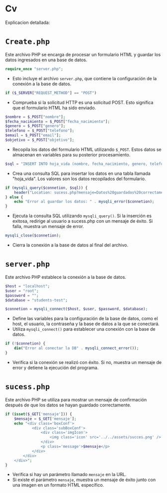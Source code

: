 # Cv

Explicacion detallada:

# `Create.php`

Este archivo PHP se encarga de procesar un formulario HTML y guardar los datos ingresados en una base de datos.
```php
require_once "server.php";
```
 - Esto incluye el archivo `server.php`, que contiene la configuración de la conexión a la base de datos.
```php
if ($_SERVER["REQUEST_METHOD"] == "POST") 
```
 - Comprueba si la solicitud HTTP es una solicitud POST. Esto significa que el formulario HTML ha sido enviado.
```php
$nombre = $_POST["nombre"];
$fecha_nacimiento = $_POST["fecha_nacimiento"];
$genero = $_POST["genero"];
$telefono = $_POST["telefono"];
$email = $_POST["email"];
$objetivo = $_POST["objetivo"];
```
 - Recopila los datos del formulario HTML utilizando `$_POST`. Estos datos se almacenan en variables para su posterior procesamiento.
```php
$sql = "INSERT INTO hoja_vida (nombre, fecha_nacimiento, genero, telefono, email, objetivo) VALUES ('$nombre', '$fecha_nacimiento', '$genero', '$telefono', '$email', '$objetivo')";
```
 - Crea una consulta SQL para insertar los datos en una tabla llamada "hoja_vida". Los valores son los datos recopilados del formulario.
```php
if (mysqli_query($connetion, $sql)) {
    header("Location: sucess.php?mensaje=Datos%20guardados%20correctamente");
} else {
    echo "Error al guardar los datos: " . mysqli_error($connetion);
}
```
 - Ejecuta la consulta SQL utilizando `mysqli_query()`. Si la inserción es exitosa, redirige al usuario a sucess.php con un mensaje de éxito. Si falla, muestra un mensaje de error.
```php
mysqli_close($connetion);
```
 - Cierra la conexión a la base de datos al final del archivo.

# `server.php`
Este archivo PHP establece la conexión a la base de datos.
```php
$host = "localhost";
$user = "root";
$password = "";
$database = "students-test";

$connetion = mysqli_connect($host, $user, $password, $database);
```
 - Define las variables para la configuración de la base de datos, como el host, el usuario, la contraseña y la base de datos a la que se conectará.
 - Utiliza `mysqli_connect()` para establecer una conexión con la base de datos.
```php
if (!$connetion) {
    die("Error al conectar la DB" . mysqli_connect_error());
}
```
 - Verifica si la conexión se realizó con éxito. Si no, muestra un mensaje de error y detiene la ejecución del programa.

# `sucess.php`
Este archivo PHP se utiliza para mostrar un mensaje de confirmación después de que los datos se hayan guardado correctamente.
```php
if (isset($_GET['mensaje'])) {
    $mensaje = $_GET['mensaje'];
    echo "<div class='boxConf'>
            <div class='subBoxConf'>
                <div class='imgIcon'>
                    <img class='icon' src='../../assets/succes.png' />
                </div>
                <p class='message'>$mensaje</p>
            </div>
        </div>
    </div>";
}
```
 - Verifica si hay un parámetro llamado `mensaje` en la URL.
 - Si existe el parámetro `mensaje`, muestra un mensaje de éxito junto con una imagen en un formato HTML específico.
